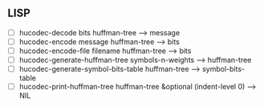 ## LISP
- [ ] hucodec-decode bits huffman-tree --> message
- [ ] hucodec-encode message huffman-tree --> bits
- [ ] hucodec-encode-file filename huffman-tree --> bits
- [ ] hucodec-generate-huffman-tree symbols-n-weights --> huffman-tree
- [ ] hucodec-generate-symbol-bits-table huffman-tree --> symbol-bits-table
- [ ] hucodec-print-huffman-tree huffman-tree &optional (indent-level 0) --> NIL